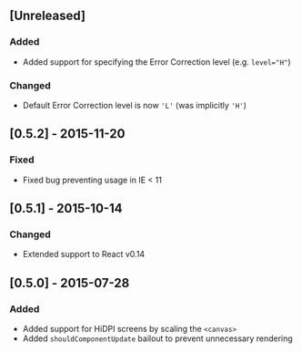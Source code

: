## [Unreleased]

### Added
- Added support for specifying the Error Correction level (e.g. `level="H"`)

### Changed
- Default Error Correction level is now `'L'` (was implicitly `'H'`)


## [0.5.2] - 2015-11-20

### Fixed
- Fixed bug preventing usage in IE < 11


## [0.5.1] - 2015-10-14

### Changed
- Extended support to React v0.14


## [0.5.0] - 2015-07-28

### Added
- Added support for HiDPI screens by scaling the `<canvas>`
- Added `shouldComponentUpdate` bailout to prevent unnecessary rendering
